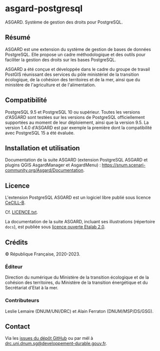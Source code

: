 # asgard-postgresql
ASGARD. Système de gestion des droits pour PostgreSQL.

## Résumé

ASGARD est une extension du système de gestion de bases de données PostgreSQL. Elle propose un cadre méthodologique et des outils pour faciliter la gestion des droits sur les bases PostgreSQL.

ASGARD a été conçue et développée dans le cadre du groupe de travail PostGIS réunissant des services du pôle ministériel de la transition écologique, de la cohésion des territoires et de la mer, ainsi que du ministère de l'agriculture et de l'alimentation.

## Compatibilité

PostgreSQL 9.5 et PostgreSQL 10 ou supérieur. Toutes les versions d'ASGARD sont testées sur les versions de PostgreSQL officiellement supportées au moment de leur déploiement, ainsi que la version 9.5. La version 1.4.0 d'ASGARD est par exemple la première dont la compatibilité avec PostgreSQL 15 a été évaluée.

## Installation et utilisation

Documentation de la suite ASGARD (extension PostgreSQL ASGARD et plugins QGIS AsgardManager et AsgardMenu) : https://snum.scenari-community.org/Asgard/Documentation.

## Licence

L'extension PostgreSQL ASGARD est un logiciel libre publié sous licence [CeCILL-B](https://spdx.org/licenses/CECILL-B.html).

Cf. [LICENCE.txt](https://github.com/MTES-MCT/asgard-postgresql/blob/master/LICENCE.txt).

La documentation de la suite ASGARD, incluant ses illustrations (répertoire `docs`), est publiée sous [licence ouverte Etalab 2.0](https://spdx.org/licenses/etalab-2.0).

## Crédits

© République Française, 2020-2023.

### Éditeur

Direction du numérique du Ministère de la transition écologique et de la cohésion des territoires, du Ministère de la transition énergétique et du Secrétariat d'Etat à la mer.

### Contributeurs

Leslie Lemaire (DNUM/UNI/DRC) et Alain Ferraton (DNUM/MSP/DS/GSG).

## Contact

Via les [issues du dépôt GitHub](https://github.com/MTES-MCT/asgard-postgresql/issues) ou par mél à drc.uni.dnum.sg@developpement-durable.gouv.fr.

